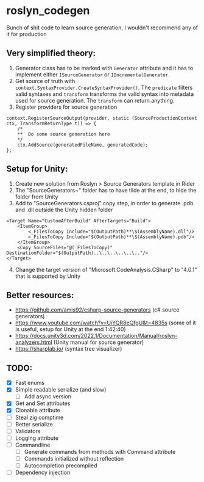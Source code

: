 # roslyn_codegen

Bunch of shit code to learn source generation, I wouldn't recommend any of it for production

## Very simplified theory:
1. Generator class has to be marked with `Generator` attribute and it has to implement either `ISourceGenerator` or `IIncrementalGenerator`.
2. Get source of truth with `context.SyntaxProvider.CreateSyntaxProvider()`. The `predicate` filters valid syntaxes and `transform` transforms the valid syntax into metadata used for source generation. The `transform` can return anything.
3. Register providers for source generation

```
context.RegisterSourceOutput(provider, static (SourceProductionContext ctx, TransformReturnType t)) => {
    /*
    **  Do some source generation here
    */
    ctx.AddSource(generatedFileName, generatedCode);
};
```

## Setup for Unity:
1. Create new solution from Roslyn > Source Generators template in Rider 
2. The "SourceGenerators~" folder has to have tilde at the end, to hide the folder from Unity
3. Add to "SourceGenerators.csproj" copy step, in order to generate .pdb and .dll outside the Unity hidden folder

```
<Target Name="CustomAfterBuild" AfterTargets="Build">
    <ItemGroup>
        <_FilesToCopy Include="$(OutputPath)**\$(AssemblyName).dll"/>
        <_FilesToCopy Include="$(OutputPath)**\$(AssemblyName).pdb"/>
    </ItemGroup>
    <Copy SourceFiles="@(_FilesToCopy)" DestinationFolder="$(OutputPath)..\..\..\..\..\.."/>
</Target>
```

4. Change the target version of "Microsoft.CodeAnalysis.CSharp" to "4.0.1" that is supported by Unity


## Better resources:
- https://github.com/amis92/csharp-source-generators (c# source generators)
- https://www.youtube.com/watch?v=UiYQR8eQfgU&t=4835s (some of it is useful, setup for Unity at the end 1:42:40)
- https://docs.unity3d.com/2022.1/Documentation/Manual/roslyn-analyzers.html (Unity manual for source generator)
- https://sharplab.io/ (syntax tree visualizer)

## TODO:
- [x] Fast enums
- [x] Simple readable serialize (and slow)
    - [ ] Add async version
- [x] Get and Set attributes
- [x] Clonable attribute
- [ ] Steal zig comptime 
- [ ] Better serialize
- [ ] Validators
- [ ] Logging attribute
- [ ] Commandline
    - [ ] Generate commands from methods with Command attribute
    - [ ] Commands initialized without reflection
    - [ ] Autocompletion precompiled
- [ ] Dependency injection
